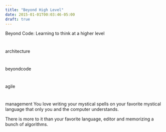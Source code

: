 ```yaml
---
title: "Beyond High Level"
date: 2015-01-01T00:03:46-05:00
draft: true
---
```


Beyond Code: Learning to think at a higher level

#

architecture

#

beyondcode

#

agile

#

management
You love writing your mystical spells on your favorite mystical language that only you and the computer understands.

There is more to it than your favorite language, editor and memorizing a bunch of algorithms.
